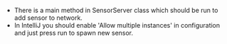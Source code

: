 - There is a main method in SensorServer class which should be run to add sensor to network.
- In IntelliJ you should enable 'Allow multiple instances' in configuration and just press run to spawn new sensor.